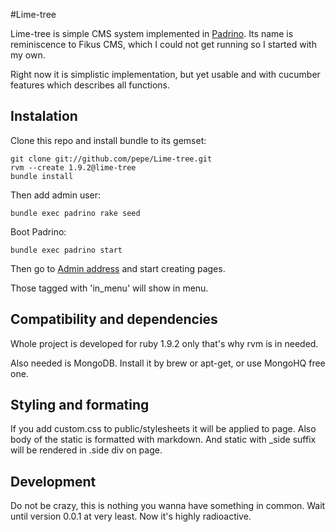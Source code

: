 #Lime-tree

Lime-tree is simple CMS system implemented in [Padrino](http://padrinorb.com).
Its name is reminiscence to Fikus CMS, which I could not get running so
I started with my own.

Right now it is simplistic implementation, but yet usable and with cucumber
features which describes all functions.

## Instalation

Clone this repo and install bundle to its gemset:

    git clone git://github.com/pepe/Lime-tree.git
    rvm --create 1.9.2@lime-tree
    bundle install

Then add admin user:

    bundle exec padrino rake seed

Boot Padrino:

    bundle exec padrino start

Then go to [Admin address](http://localhost:3000/admin) and start creating
pages.

Those tagged with 'in_menu' will show in menu.

## Compatibility and dependencies

Whole project is developed for ruby 1.9.2 only that's why rvm is
in needed.

Also needed is MongoDB. Install it by brew or apt-get, or use MongoHQ
free one.

## Styling and formating

If you add custom.css to public/stylesheets it will be applied to page.
Also body of the static is formatted with markdown. And static with
_side suffix will be rendered in .side div on page.

## Development

Do not be crazy, this is nothing you wanna have something in common. Wait
until version 0.0.1 at very least. Now it's highly radioactive.
